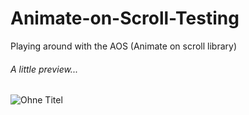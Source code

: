 # Animate-on-Scroll-Testing
Playing around with the AOS (Animate on scroll library)

###### A little preview...
![Ohne Titel](https://user-images.githubusercontent.com/66774630/216811776-1e795023-5bb6-477b-bda6-829cce5f569a.gif)
